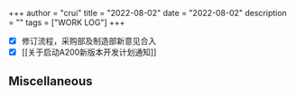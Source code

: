 +++
author = "crui"
title = "2022-08-02"
date = "2022-08-02"
description = ""
tags = ["WORK LOG"]
+++

- [x] 修订流程，采购部及制造部新意见合入
- [x] [[关于启动A200新版本开发计划通知]]

## Miscellaneous

